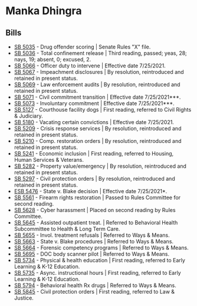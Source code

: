 # Manka Dhingra
## Bills
* [SB 5035](/bill/2021-22/sb/5035/) - Drug offender scoring | Senate Rules "X" file.
* [SB 5036](/bill/2021-22/sb/5036/) - Total confinement release | Third reading, passed; yeas, 28; nays, 19; absent, 0; excused, 2.
* [SB 5066](/bill/2021-22/sb/5066/) - Officer duty to intervene | Effective date 7/25/2021.
* [SB 5067](/bill/2021-22/sb/5067/) - Impeachment disclosures | By resolution, reintroduced and retained in present status.
* [SB 5069](/bill/2021-22/sb/5069/) - Law enforcement audits | By resolution, reintroduced and retained in present status.
* [SB 5071](/bill/2021-22/sb/5071/) - Civil commitment transition | Effective date 7/25/2021***.
* [SB 5073](/bill/2021-22/sb/5073/) - Involuntary commitment | Effective date 7/25/2021***.
* [SB 5127](/bill/2021-22/sb/5127/) - Courthouse facility dogs | First reading, referred to Civil Rights & Judiciary.
* [SB 5180](/bill/2021-22/sb/5180/) - Vacating certain convictions | Effective date 7/25/2021.
* [SB 5209](/bill/2021-22/sb/5209/) - Crisis response services | By resolution, reintroduced and retained in present status.
* [SB 5210](/bill/2021-22/sb/5210/) - Comp. restoration orders | By resolution, reintroduced and retained in present status.
* [SB 5241](/bill/2021-22/sb/5241/) - Economic inclusion | First reading, referred to Housing, Human Services & Veterans.
* [SB 5282](/bill/2021-22/sb/5282/) - Property value/emergency | By resolution, reintroduced and retained in present status.
* [SB 5297](/bill/2021-22/sb/5297/) - Civil protection orders | By resolution, reintroduced and retained in present status.
* [ESB 5476](/bill/2021-22/esb/5476/) - State v. Blake decision | Effective date 7/25/2021*.
* [SB 5561](/bill/2021-22/sb/5561/) - Firearm rights restoration | Passed to Rules Committee for second reading.
* [SB 5628](/bill/2021-22/sb/5628/) - Cyber harassment | Placed on second reading by Rules Committee.
* [SB 5645](/bill/2021-22/sb/5645/) - Assisted outpatient treat. | Referred to Behavioral Health Subcommittee to Health & Long Term Care.
* [SB 5655](/bill/2021-22/sb/5655/) - Invol. treatment refusals | Referred to Ways & Means.
* [SB 5663](/bill/2021-22/sb/5663/) - State v. Blake procedures | Referred to Ways & Means.
* [SB 5664](/bill/2021-22/sb/5664/) - Forensic competency programs | Referred to Ways & Means.
* [SB 5695](/bill/2021-22/sb/5695/) - DOC body scanner pilot | Referred to Ways & Means.
* [SB 5734](/bill/2021-22/sb/5734/) - Physical & health education | First reading, referred to Early Learning & K-12 Education.
* [SB 5735](/bill/2021-22/sb/5735/) - Async. instructional hours | First reading, referred to Early Learning & K-12 Education.
* [SB 5794](/bill/2021-22/sb/5794/) - Behavioral health Rx drugs | Referred to Ways & Means.
* [SB 5845](/bill/2021-22/sb/5845/) - Civil protection orders | First reading, referred to Law & Justice.
